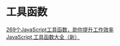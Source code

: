 # 工具函数

[269个JavaScript工具函数，助你提升工作效率](https://juejin.im/post/5edb6c6be51d4578a2555a9b)  
[JavaScript 工具函数大全（新）](https://juejin.im/post/5da1a04ae51d45783d6122bf)